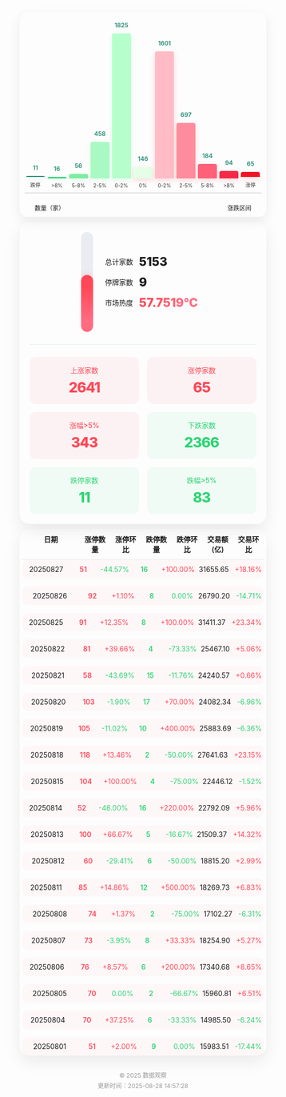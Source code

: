 <div style="margin:0;padding:10px 5px;font-family:'Inter',-apple-system,BlinkMacSystemFont,sans-serif;">
  <div style="margin:0 auto;margin-bottom:10px;border-radius:16px;padding:10px;box-shadow:0 8px 24px rgba(0,0,0,0.08);">
    <div style="display:flex;flex-direction:column;gap:20px;">
      <div style="height:350px;display:flex;align-items:flex-end;justify-content:space-around;border-bottom:2px solid #e0e0e0;">
        <div style="width:8%;text-align:center;">
                    <div style="height:2px;background:#218c74;border-radius:4px 4px 0 0;transition:all 0.3s ease;
                        box-shadow:0 4px 12px rgba(33,140,116,0.2);position:relative;">
                        <span style="position:absolute;top:-24px;left:50%;transform:translateX(-50%);font-size:12px;color:#218c74;font-weight:600;display:inline-block;width:30px;">11</span>
                    </div>
                    <p style="font-size:10px;color:#333;margin:8px 0;">跌停</p>
                  </div><div style="width:8%;text-align:center;">
                    <div style="height:3px;background:#2ed573;border-radius:4px 4px 0 0;transition:all 0.3s ease;
                        box-shadow:0 4px 12px rgba(123,237,159,0.2);position:relative;">
                        <span style="position:absolute;top:-24px;left:50%;transform:translateX(-50%);font-size:12px;color:#218c74;font-weight:600;display:inline-block;width:30px;">16</span>
                    </div>
                    <p style="font-size:10px;color:#333;margin:8px 0;">>8%</p>
                  </div><div style="width:8%;text-align:center;">
                    <div style="height:9px;background:#7bed9f;border-radius:4px 4px 0 0;transition:all 0.3s ease;
                        box-shadow:0 4px 12px rgba(123,237,159,0.2);position:relative;">
                        <span style="position:absolute;top:-24px;left:50%;transform:translateX(-50%);font-size:12px;color:#218c74;font-weight:600;display:inline-block;width:30px;">56</span>
                    </div>
                    <p style="font-size:10px;color:#333;margin:8px 0;">5-8%</p>
                  </div><div style="width:8%;text-align:center;">
                    <div style="height:73px;background:#a8fac2;border-radius:4px 4px 0 0;transition:all 0.3s ease;
                        box-shadow:0 4px 12px rgba(123,237,159,0.2);position:relative;">
                        <span style="position:absolute;top:-24px;left:50%;transform:translateX(-50%);font-size:12px;color:#218c74;font-weight:600;display:inline-block;width:30px;">458</span>
                    </div>
                    <p style="font-size:10px;color:#333;margin:8px 0;">2-5%</p>
                  </div><div style="width:8%;text-align:center;">
                    <div style="height:290px;background:#b6ffcd;border-radius:4px 4px 0 0;transition:all 0.3s ease;
                        box-shadow:0 4px 12px rgba(123,237,159,0.2);position:relative;">
                        <span style="position:absolute;top:-24px;left:50%;transform:translateX(-50%);font-size:12px;color:#218c74;font-weight:600;display:inline-block;width:30px;">1825</span>
                    </div>
                    <p style="font-size:10px;color:#333;margin:8px 0;">0-2%</p>
                  </div>
        <div style="width:8%;text-align:center;">
                    <div style="height:23px;background:#e5ffe7;border-radius:4px 4px 0 0;transition:all 0.3s ease;
                        box-shadow:0 4px 12px rgba(255,71,87,0.2);position:relative;">
                        <span style="position:absolute;top:-24px;left:50%;transform:translateX(-50%);font-size:12px;color:#218c74;font-weight:600;display:inline-block;width:30px;">146</span>
                    </div>
                    <p style="font-size:10px;color:#333;margin:8px 0;">0%</p>
                  </div>
        <div style="width:8%;text-align:center;">
                    <div style="height:254px;background:#ffbcc6;border-radius:4px 4px 0 0;transition:all 0.3s ease;
                        box-shadow:0 4px 12px rgba(255,71,87,0.2);position:relative;">
                        <span style="position:absolute;top:-24px;left:50%;transform:translateX(-50%);font-size:12px;color:#218c74;font-weight:600;display:inline-block;width:30px;">1601</span>
                    </div>
                    <p style="font-size:10px;color:#333;margin:8px 0;">0-2%</p>
                  </div><div style="width:8%;text-align:center;">
                    <div style="height:111px;background:#ff8c9d;border-radius:4px 4px 0 0;transition:all 0.3s ease;
                        box-shadow:0 4px 12px rgba(255,71,87,0.2);position:relative;">
                        <span style="position:absolute;top:-24px;left:50%;transform:translateX(-50%);font-size:12px;color:#218c74;font-weight:600;display:inline-block;width:30px;">697</span>
                    </div>
                    <p style="font-size:10px;color:#333;margin:8px 0;">2-5%</p>
                  </div><div style="width:8%;text-align:center;">
                    <div style="height:29px;background:#ff6178;border-radius:4px 4px 0 0;transition:all 0.3s ease;
                        box-shadow:0 4px 12px rgba(255,71,87,0.2);position:relative;">
                        <span style="position:absolute;top:-24px;left:50%;transform:translateX(-50%);font-size:12px;color:#218c74;font-weight:600;display:inline-block;width:30px;">184</span>
                    </div>
                    <p style="font-size:10px;color:#333;margin:8px 0;">5-8%</p>
                  </div><div style="width:8%;text-align:center;">
                    <div style="height:15px;background:#f42947;border-radius:4px 4px 0 0;transition:all 0.3s ease;
                        box-shadow:0 4px 12px rgba(255,71,87,0.2);position:relative;">
                        <span style="position:absolute;top:-24px;left:50%;transform:translateX(-50%);font-size:12px;color:#218c74;font-weight:600;display:inline-block;width:30px;">94</span>
                    </div>
                    <p style="font-size:10px;color:#333;margin:8px 0;">>8%</p>
                  </div><div style="width:8%;text-align:center;">
                    <div style="height:10px;background:#ef1326;border-radius:4px 4px 0 0;transition:all 0.3s ease;
                        box-shadow:0 4px 12px rgba(255,71,87,0.2);position:relative;">
                        <span style="position:absolute;top:-24px;left:50%;transform:translateX(-50%);font-size:12px;color:#218c74;font-weight:600;display:inline-block;width:30px;">65</span>
                    </div>
                    <p style="font-size:10px;color:#333;margin:8px 0;">涨停</p>
                  </div>
      </div>
      <div style="padding:0 20px;font-size:12px;display:flex;justify-content:space-between;">
        <span>数量（家）</span>
        <span>涨跌区间</span>
      </div>
    </div>
  </div>
  <div style="margin:0 auto;margin-bottom:10px;border-radius:20px;padding:20px;
      box-shadow:0 12px 32px rgba(0,0,0,0.08);">  
      <div style="display:flex;flex-wrap:wrap;gap:24px;justify-content:center;align-items:center;">
        <div style="position:relative;width:24px;height:200px;background:#e9edf2;border-radius:12px;overflow:hidden;">
          <div style="position:absolute;bottom:0;width:100%;height:57%;background:linear-gradient(180deg,#ff4757 20%,#ff6b81 80%);
            border-radius:12px;transition:height 0.5s ease-in-out;box-shadow:0 0 12px rgba(255,71,87,0.3);">
          </div>
          <div style="position:absolute;top:0;left:0;width:100%;height:100%;">
            <div style="position:absolute;top:10%;left:-8px;width:8px;height:1px;background:#99aab5;"></div>
            <div style="position:absolute;top:30%;left:-8px;width:8px;height:1px;background:#99aab5;"></div>
            <div style="position:absolute;top:50%;left:-8px;width:8px;height:1px;background:#99aab5;"></div>
            <div style="position:absolute;top:70%;left:-8px;width:8px;height:1px;background:#99aab5;"></div>
            <div style="position:absolute;top:90%;left:-8px;width:8px;height:1px;background:#99aab5;"></div>
          </div>
        </div>
        <div style="min-width:200px;">
          <div style="display:flex;flex-direction:column;gap:12px;">
            <div style="display:flex;align-items:center;gap:12px;">
              <span style="font-size:14px;font-weight:500;">总计家数</span>
              <span style="font-size:24px;font-weight:800;">5153</span>
            </div>
            <div style="display:flex;align-items:center;gap:12px;">
              <span style="font-size:14px;font-weight:500;">停牌家数</span>
              <span style="font-size:24px;font-weight:800;">9</span>
            </div>
            <div style="display:flex;align-items:center;gap:12px;">
              <span style="font-size:14px;font-weight:500;">市场热度</span>
              <span style="font-size:24px;font-weight:800;
                  background:linear-gradient(135deg,#ff4757 30%,#ff6b81 70%);-webkit-background-clip:text;color:transparent;">
                  57.7519℃
              </span>
            </div>
          </div>
        </div>
      </div>
      <div style="margin:24px 0;border-bottom:2px solid #f0f2f5;"></div>
      <div style="display:grid;grid-template-columns:repeat(auto-fit, minmax(150px,1fr));gap:16px;">
        <div style="background:rgba(255,71,87,0.06);border-radius:12px;padding:16px;text-align:center;">
            <p style="font-size:14px;color:#ff4757;margin:0 0 8px 0;font-weight:500;">上涨家数</p>
            <p style="font-size:28px;font-weight:800;color:#ff4757;margin:0;letter-spacing:-1px;">2641</p>
        </div>
        <div style="background:rgba(255,71,87,0.06);border-radius:12px;padding:16px;text-align:center;">
            <p style="font-size:14px;color:#ff4757;margin:0 0 8px 0;font-weight:500;">涨停家数</p>
            <p style="font-size:28px;font-weight:800;color:#ff4757;margin:0;letter-spacing:-1px;">65</p>
        </div>
        <div style="background:rgba(255,71,87,0.06);border-radius:12px;padding:16px;text-align:center;">
            <p style="font-size:14px;color:#ff4757;margin:0 0 8px 0;font-weight:500;">涨幅&gt;5%</p>
            <p style="font-size:28px;font-weight:800;color:#ff4757;margin:0;letter-spacing:-1px;">343</p>
        </div>
        <div style="background:rgba(46,213,115,0.06);border-radius:12px;padding:16px;text-align:center;">
            <p style="font-size:14px;color:#2ed573;margin:0 0 8px 0;font-weight:500;">下跌家数</p>
            <p style="font-size:28px;font-weight:800;color:#2ed573;margin:0;letter-spacing:-1px;">2366</p>
        </div>
        <div style="background:rgba(46,213,115,0.06);border-radius:12px;padding:16px;text-align:center;">
            <p style="font-size:14px;color:#2ed573;margin:0 0 8px 0;font-weight:500;">跌停家数</p>
            <p style="font-size:28px;font-weight:800;color:#2ed573;margin:0;letter-spacing:-1px;">11</p>
        </div>
        <div style="background:rgba(46,213,115,0.06);border-radius:12px;padding:16px;text-align:center;">
            <p style="font-size:14px;color:#2ed573;margin:0 0 8px 0;font-weight:500;">跌幅&gt;5%</p>
            <p style="font-size:28px;font-weight:800;color:#2ed573;margin:0;letter-spacing:-1px;">83</p>
        </div>
      </div>
  </div>
  <div style="margin:0 auto;border-radius:20px;padding:0 5px;
      box-shadow:0 12px 32px rgba(0,0,0,0.08);">
      <div style="display:grid;grid-template-columns:2fr repeat(6,1fr);gap:8px;padding:10px 4px;
          border-bottom:2px solid #f0f2f5;font-weight:600;font-size:14px;">
          <div style="text-align:center;">日期</div>
          <div style="text-align:center;">涨停数量</div>
          <div style="text-align:center;">涨停环比</div>
          <div style="text-align:center;">跌停数量</div>
          <div style="text-align:center;">跌停环比</div>
          <div style="text-align:center;">交易额(亿)</div>
          <div style="text-align:center;">交易环比</div>
      </div>
      <div style="display:flex;flex-direction:column;gap:16px;">
        <div style="display:grid;grid-template-columns:2fr repeat(6,1fr);gap:8px;padding:10px 4px;
                      border-radius:12px;background:rgba(255,71,87,0.03);transition:all 0.3s ease;">
                      <div style="text-align:center;font-size:14px;">20250827</div>
                      <div style="text-align:center;font-size:14px;font-weight:600;color:#ff4757;">51</div>
                      <div style="text-align:center;font-size:14px;color:#2ed573;">
                          <i class="fa fa-arrow-up" style="margin-right:4px;"></i>-44.57%
                      </div>
                      <div style="text-align:center;font-size:14px;font-weight:600;color:#2ed573;">16</div>
                      <div style="text-align:center;font-size:14px;color:#ff4757;">
                          <i class="fa fa-arrow-down" style="margin-right:4px;"></i>+100.00%
                      </div>
                      <div style="text-align:center;font-size:14px;">31655.65</div>
                      <div style="text-align:center;font-size:14px;color:#ff4757;">
                          <i class="fa fa-arrow-up" style="margin-right:4px;"></i>+18.16%
                      </div>
                  </div><div style="display:grid;grid-template-columns:2fr repeat(6,1fr);gap:8px;padding:10px 4px;
                      border-radius:12px;background:rgba(255,71,87,0.03);transition:all 0.3s ease;">
                      <div style="text-align:center;font-size:14px;">20250826</div>
                      <div style="text-align:center;font-size:14px;font-weight:600;color:#ff4757;">92</div>
                      <div style="text-align:center;font-size:14px;color:#ff4757;">
                          <i class="fa fa-arrow-up" style="margin-right:4px;"></i>+1.10%
                      </div>
                      <div style="text-align:center;font-size:14px;font-weight:600;color:#2ed573;">8</div>
                      <div style="text-align:center;font-size:14px;color:#2ed573;">
                          <i class="fa fa-arrow-down" style="margin-right:4px;"></i>0.00%
                      </div>
                      <div style="text-align:center;font-size:14px;">26790.20</div>
                      <div style="text-align:center;font-size:14px;color:#2ed573;">
                          <i class="fa fa-arrow-up" style="margin-right:4px;"></i>-14.71%
                      </div>
                  </div><div style="display:grid;grid-template-columns:2fr repeat(6,1fr);gap:8px;padding:10px 4px;
                      border-radius:12px;background:rgba(255,71,87,0.03);transition:all 0.3s ease;">
                      <div style="text-align:center;font-size:14px;">20250825</div>
                      <div style="text-align:center;font-size:14px;font-weight:600;color:#ff4757;">91</div>
                      <div style="text-align:center;font-size:14px;color:#ff4757;">
                          <i class="fa fa-arrow-up" style="margin-right:4px;"></i>+12.35%
                      </div>
                      <div style="text-align:center;font-size:14px;font-weight:600;color:#2ed573;">8</div>
                      <div style="text-align:center;font-size:14px;color:#ff4757;">
                          <i class="fa fa-arrow-down" style="margin-right:4px;"></i>+100.00%
                      </div>
                      <div style="text-align:center;font-size:14px;">31411.37</div>
                      <div style="text-align:center;font-size:14px;color:#ff4757;">
                          <i class="fa fa-arrow-up" style="margin-right:4px;"></i>+23.34%
                      </div>
                  </div><div style="display:grid;grid-template-columns:2fr repeat(6,1fr);gap:8px;padding:10px 4px;
                      border-radius:12px;background:rgba(255,71,87,0.03);transition:all 0.3s ease;">
                      <div style="text-align:center;font-size:14px;">20250822</div>
                      <div style="text-align:center;font-size:14px;font-weight:600;color:#ff4757;">81</div>
                      <div style="text-align:center;font-size:14px;color:#ff4757;">
                          <i class="fa fa-arrow-up" style="margin-right:4px;"></i>+39.66%
                      </div>
                      <div style="text-align:center;font-size:14px;font-weight:600;color:#2ed573;">4</div>
                      <div style="text-align:center;font-size:14px;color:#2ed573;">
                          <i class="fa fa-arrow-down" style="margin-right:4px;"></i>-73.33%
                      </div>
                      <div style="text-align:center;font-size:14px;">25467.10</div>
                      <div style="text-align:center;font-size:14px;color:#ff4757;">
                          <i class="fa fa-arrow-up" style="margin-right:4px;"></i>+5.06%
                      </div>
                  </div><div style="display:grid;grid-template-columns:2fr repeat(6,1fr);gap:8px;padding:10px 4px;
                      border-radius:12px;background:rgba(255,71,87,0.03);transition:all 0.3s ease;">
                      <div style="text-align:center;font-size:14px;">20250821</div>
                      <div style="text-align:center;font-size:14px;font-weight:600;color:#ff4757;">58</div>
                      <div style="text-align:center;font-size:14px;color:#2ed573;">
                          <i class="fa fa-arrow-up" style="margin-right:4px;"></i>-43.69%
                      </div>
                      <div style="text-align:center;font-size:14px;font-weight:600;color:#2ed573;">15</div>
                      <div style="text-align:center;font-size:14px;color:#2ed573;">
                          <i class="fa fa-arrow-down" style="margin-right:4px;"></i>-11.76%
                      </div>
                      <div style="text-align:center;font-size:14px;">24240.57</div>
                      <div style="text-align:center;font-size:14px;color:#ff4757;">
                          <i class="fa fa-arrow-up" style="margin-right:4px;"></i>+0.66%
                      </div>
                  </div><div style="display:grid;grid-template-columns:2fr repeat(6,1fr);gap:8px;padding:10px 4px;
                      border-radius:12px;background:rgba(255,71,87,0.03);transition:all 0.3s ease;">
                      <div style="text-align:center;font-size:14px;">20250820</div>
                      <div style="text-align:center;font-size:14px;font-weight:600;color:#ff4757;">103</div>
                      <div style="text-align:center;font-size:14px;color:#2ed573;">
                          <i class="fa fa-arrow-up" style="margin-right:4px;"></i>-1.90%
                      </div>
                      <div style="text-align:center;font-size:14px;font-weight:600;color:#2ed573;">17</div>
                      <div style="text-align:center;font-size:14px;color:#ff4757;">
                          <i class="fa fa-arrow-down" style="margin-right:4px;"></i>+70.00%
                      </div>
                      <div style="text-align:center;font-size:14px;">24082.34</div>
                      <div style="text-align:center;font-size:14px;color:#2ed573;">
                          <i class="fa fa-arrow-up" style="margin-right:4px;"></i>-6.96%
                      </div>
                  </div><div style="display:grid;grid-template-columns:2fr repeat(6,1fr);gap:8px;padding:10px 4px;
                      border-radius:12px;background:rgba(255,71,87,0.03);transition:all 0.3s ease;">
                      <div style="text-align:center;font-size:14px;">20250819</div>
                      <div style="text-align:center;font-size:14px;font-weight:600;color:#ff4757;">105</div>
                      <div style="text-align:center;font-size:14px;color:#2ed573;">
                          <i class="fa fa-arrow-up" style="margin-right:4px;"></i>-11.02%
                      </div>
                      <div style="text-align:center;font-size:14px;font-weight:600;color:#2ed573;">10</div>
                      <div style="text-align:center;font-size:14px;color:#ff4757;">
                          <i class="fa fa-arrow-down" style="margin-right:4px;"></i>+400.00%
                      </div>
                      <div style="text-align:center;font-size:14px;">25883.69</div>
                      <div style="text-align:center;font-size:14px;color:#2ed573;">
                          <i class="fa fa-arrow-up" style="margin-right:4px;"></i>-6.36%
                      </div>
                  </div><div style="display:grid;grid-template-columns:2fr repeat(6,1fr);gap:8px;padding:10px 4px;
                      border-radius:12px;background:rgba(255,71,87,0.03);transition:all 0.3s ease;">
                      <div style="text-align:center;font-size:14px;">20250818</div>
                      <div style="text-align:center;font-size:14px;font-weight:600;color:#ff4757;">118</div>
                      <div style="text-align:center;font-size:14px;color:#ff4757;">
                          <i class="fa fa-arrow-up" style="margin-right:4px;"></i>+13.46%
                      </div>
                      <div style="text-align:center;font-size:14px;font-weight:600;color:#2ed573;">2</div>
                      <div style="text-align:center;font-size:14px;color:#2ed573;">
                          <i class="fa fa-arrow-down" style="margin-right:4px;"></i>-50.00%
                      </div>
                      <div style="text-align:center;font-size:14px;">27641.63</div>
                      <div style="text-align:center;font-size:14px;color:#ff4757;">
                          <i class="fa fa-arrow-up" style="margin-right:4px;"></i>+23.15%
                      </div>
                  </div><div style="display:grid;grid-template-columns:2fr repeat(6,1fr);gap:8px;padding:10px 4px;
                      border-radius:12px;background:rgba(255,71,87,0.03);transition:all 0.3s ease;">
                      <div style="text-align:center;font-size:14px;">20250815</div>
                      <div style="text-align:center;font-size:14px;font-weight:600;color:#ff4757;">104</div>
                      <div style="text-align:center;font-size:14px;color:#ff4757;">
                          <i class="fa fa-arrow-up" style="margin-right:4px;"></i>+100.00%
                      </div>
                      <div style="text-align:center;font-size:14px;font-weight:600;color:#2ed573;">4</div>
                      <div style="text-align:center;font-size:14px;color:#2ed573;">
                          <i class="fa fa-arrow-down" style="margin-right:4px;"></i>-75.00%
                      </div>
                      <div style="text-align:center;font-size:14px;">22446.12</div>
                      <div style="text-align:center;font-size:14px;color:#2ed573;">
                          <i class="fa fa-arrow-up" style="margin-right:4px;"></i>-1.52%
                      </div>
                  </div><div style="display:grid;grid-template-columns:2fr repeat(6,1fr);gap:8px;padding:10px 4px;
                      border-radius:12px;background:rgba(255,71,87,0.03);transition:all 0.3s ease;">
                      <div style="text-align:center;font-size:14px;">20250814</div>
                      <div style="text-align:center;font-size:14px;font-weight:600;color:#ff4757;">52</div>
                      <div style="text-align:center;font-size:14px;color:#2ed573;">
                          <i class="fa fa-arrow-up" style="margin-right:4px;"></i>-48.00%
                      </div>
                      <div style="text-align:center;font-size:14px;font-weight:600;color:#2ed573;">16</div>
                      <div style="text-align:center;font-size:14px;color:#ff4757;">
                          <i class="fa fa-arrow-down" style="margin-right:4px;"></i>+220.00%
                      </div>
                      <div style="text-align:center;font-size:14px;">22792.09</div>
                      <div style="text-align:center;font-size:14px;color:#ff4757;">
                          <i class="fa fa-arrow-up" style="margin-right:4px;"></i>+5.96%
                      </div>
                  </div><div style="display:grid;grid-template-columns:2fr repeat(6,1fr);gap:8px;padding:10px 4px;
                      border-radius:12px;background:rgba(255,71,87,0.03);transition:all 0.3s ease;">
                      <div style="text-align:center;font-size:14px;">20250813</div>
                      <div style="text-align:center;font-size:14px;font-weight:600;color:#ff4757;">100</div>
                      <div style="text-align:center;font-size:14px;color:#ff4757;">
                          <i class="fa fa-arrow-up" style="margin-right:4px;"></i>+66.67%
                      </div>
                      <div style="text-align:center;font-size:14px;font-weight:600;color:#2ed573;">5</div>
                      <div style="text-align:center;font-size:14px;color:#2ed573;">
                          <i class="fa fa-arrow-down" style="margin-right:4px;"></i>-16.67%
                      </div>
                      <div style="text-align:center;font-size:14px;">21509.37</div>
                      <div style="text-align:center;font-size:14px;color:#ff4757;">
                          <i class="fa fa-arrow-up" style="margin-right:4px;"></i>+14.32%
                      </div>
                  </div><div style="display:grid;grid-template-columns:2fr repeat(6,1fr);gap:8px;padding:10px 4px;
                      border-radius:12px;background:rgba(255,71,87,0.03);transition:all 0.3s ease;">
                      <div style="text-align:center;font-size:14px;">20250812</div>
                      <div style="text-align:center;font-size:14px;font-weight:600;color:#ff4757;">60</div>
                      <div style="text-align:center;font-size:14px;color:#2ed573;">
                          <i class="fa fa-arrow-up" style="margin-right:4px;"></i>-29.41%
                      </div>
                      <div style="text-align:center;font-size:14px;font-weight:600;color:#2ed573;">6</div>
                      <div style="text-align:center;font-size:14px;color:#2ed573;">
                          <i class="fa fa-arrow-down" style="margin-right:4px;"></i>-50.00%
                      </div>
                      <div style="text-align:center;font-size:14px;">18815.20</div>
                      <div style="text-align:center;font-size:14px;color:#ff4757;">
                          <i class="fa fa-arrow-up" style="margin-right:4px;"></i>+2.99%
                      </div>
                  </div><div style="display:grid;grid-template-columns:2fr repeat(6,1fr);gap:8px;padding:10px 4px;
                      border-radius:12px;background:rgba(255,71,87,0.03);transition:all 0.3s ease;">
                      <div style="text-align:center;font-size:14px;">20250811</div>
                      <div style="text-align:center;font-size:14px;font-weight:600;color:#ff4757;">85</div>
                      <div style="text-align:center;font-size:14px;color:#ff4757;">
                          <i class="fa fa-arrow-up" style="margin-right:4px;"></i>+14.86%
                      </div>
                      <div style="text-align:center;font-size:14px;font-weight:600;color:#2ed573;">12</div>
                      <div style="text-align:center;font-size:14px;color:#ff4757;">
                          <i class="fa fa-arrow-down" style="margin-right:4px;"></i>+500.00%
                      </div>
                      <div style="text-align:center;font-size:14px;">18269.73</div>
                      <div style="text-align:center;font-size:14px;color:#ff4757;">
                          <i class="fa fa-arrow-up" style="margin-right:4px;"></i>+6.83%
                      </div>
                  </div><div style="display:grid;grid-template-columns:2fr repeat(6,1fr);gap:8px;padding:10px 4px;
                      border-radius:12px;background:rgba(255,71,87,0.03);transition:all 0.3s ease;">
                      <div style="text-align:center;font-size:14px;">20250808</div>
                      <div style="text-align:center;font-size:14px;font-weight:600;color:#ff4757;">74</div>
                      <div style="text-align:center;font-size:14px;color:#ff4757;">
                          <i class="fa fa-arrow-up" style="margin-right:4px;"></i>+1.37%
                      </div>
                      <div style="text-align:center;font-size:14px;font-weight:600;color:#2ed573;">2</div>
                      <div style="text-align:center;font-size:14px;color:#2ed573;">
                          <i class="fa fa-arrow-down" style="margin-right:4px;"></i>-75.00%
                      </div>
                      <div style="text-align:center;font-size:14px;">17102.27</div>
                      <div style="text-align:center;font-size:14px;color:#2ed573;">
                          <i class="fa fa-arrow-up" style="margin-right:4px;"></i>-6.31%
                      </div>
                  </div><div style="display:grid;grid-template-columns:2fr repeat(6,1fr);gap:8px;padding:10px 4px;
                      border-radius:12px;background:rgba(255,71,87,0.03);transition:all 0.3s ease;">
                      <div style="text-align:center;font-size:14px;">20250807</div>
                      <div style="text-align:center;font-size:14px;font-weight:600;color:#ff4757;">73</div>
                      <div style="text-align:center;font-size:14px;color:#2ed573;">
                          <i class="fa fa-arrow-up" style="margin-right:4px;"></i>-3.95%
                      </div>
                      <div style="text-align:center;font-size:14px;font-weight:600;color:#2ed573;">8</div>
                      <div style="text-align:center;font-size:14px;color:#ff4757;">
                          <i class="fa fa-arrow-down" style="margin-right:4px;"></i>+33.33%
                      </div>
                      <div style="text-align:center;font-size:14px;">18254.90</div>
                      <div style="text-align:center;font-size:14px;color:#ff4757;">
                          <i class="fa fa-arrow-up" style="margin-right:4px;"></i>+5.27%
                      </div>
                  </div><div style="display:grid;grid-template-columns:2fr repeat(6,1fr);gap:8px;padding:10px 4px;
                      border-radius:12px;background:rgba(255,71,87,0.03);transition:all 0.3s ease;">
                      <div style="text-align:center;font-size:14px;">20250806</div>
                      <div style="text-align:center;font-size:14px;font-weight:600;color:#ff4757;">76</div>
                      <div style="text-align:center;font-size:14px;color:#ff4757;">
                          <i class="fa fa-arrow-up" style="margin-right:4px;"></i>+8.57%
                      </div>
                      <div style="text-align:center;font-size:14px;font-weight:600;color:#2ed573;">6</div>
                      <div style="text-align:center;font-size:14px;color:#ff4757;">
                          <i class="fa fa-arrow-down" style="margin-right:4px;"></i>+200.00%
                      </div>
                      <div style="text-align:center;font-size:14px;">17340.68</div>
                      <div style="text-align:center;font-size:14px;color:#ff4757;">
                          <i class="fa fa-arrow-up" style="margin-right:4px;"></i>+8.65%
                      </div>
                  </div><div style="display:grid;grid-template-columns:2fr repeat(6,1fr);gap:8px;padding:10px 4px;
                      border-radius:12px;background:rgba(255,71,87,0.03);transition:all 0.3s ease;">
                      <div style="text-align:center;font-size:14px;">20250805</div>
                      <div style="text-align:center;font-size:14px;font-weight:600;color:#ff4757;">70</div>
                      <div style="text-align:center;font-size:14px;color:#2ed573;">
                          <i class="fa fa-arrow-up" style="margin-right:4px;"></i>0.00%
                      </div>
                      <div style="text-align:center;font-size:14px;font-weight:600;color:#2ed573;">2</div>
                      <div style="text-align:center;font-size:14px;color:#2ed573;">
                          <i class="fa fa-arrow-down" style="margin-right:4px;"></i>-66.67%
                      </div>
                      <div style="text-align:center;font-size:14px;">15960.81</div>
                      <div style="text-align:center;font-size:14px;color:#ff4757;">
                          <i class="fa fa-arrow-up" style="margin-right:4px;"></i>+6.51%
                      </div>
                  </div><div style="display:grid;grid-template-columns:2fr repeat(6,1fr);gap:8px;padding:10px 4px;
                      border-radius:12px;background:rgba(255,71,87,0.03);transition:all 0.3s ease;">
                      <div style="text-align:center;font-size:14px;">20250804</div>
                      <div style="text-align:center;font-size:14px;font-weight:600;color:#ff4757;">70</div>
                      <div style="text-align:center;font-size:14px;color:#ff4757;">
                          <i class="fa fa-arrow-up" style="margin-right:4px;"></i>+37.25%
                      </div>
                      <div style="text-align:center;font-size:14px;font-weight:600;color:#2ed573;">6</div>
                      <div style="text-align:center;font-size:14px;color:#2ed573;">
                          <i class="fa fa-arrow-down" style="margin-right:4px;"></i>-33.33%
                      </div>
                      <div style="text-align:center;font-size:14px;">14985.50</div>
                      <div style="text-align:center;font-size:14px;color:#2ed573;">
                          <i class="fa fa-arrow-up" style="margin-right:4px;"></i>-6.24%
                      </div>
                  </div><div style="display:grid;grid-template-columns:2fr repeat(6,1fr);gap:8px;padding:10px 4px;
                      border-radius:12px;background:rgba(255,71,87,0.03);transition:all 0.3s ease;">
                      <div style="text-align:center;font-size:14px;">20250801</div>
                      <div style="text-align:center;font-size:14px;font-weight:600;color:#ff4757;">51</div>
                      <div style="text-align:center;font-size:14px;color:#ff4757;">
                          <i class="fa fa-arrow-up" style="margin-right:4px;"></i>+2.00%
                      </div>
                      <div style="text-align:center;font-size:14px;font-weight:600;color:#2ed573;">9</div>
                      <div style="text-align:center;font-size:14px;color:#2ed573;">
                          <i class="fa fa-arrow-down" style="margin-right:4px;"></i>0.00%
                      </div>
                      <div style="text-align:center;font-size:14px;">15983.51</div>
                      <div style="text-align:center;font-size:14px;color:#2ed573;">
                          <i class="fa fa-arrow-up" style="margin-right:4px;"></i>-17.44%
                      </div>
                  </div>
      </div>
  </div>
  <div style="text-align:center;margin-top:30px;color:#999;font-size:12px;">
    <p style="margin:4px 0;">© 2025 数据观察</p>
    <p style="margin:4px 0;">更新时间：2025-08-28 14:57:28</p>
  </div>
</div>